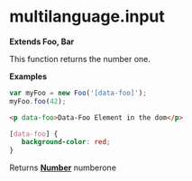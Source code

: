 # multilanguage.input

**Extends Foo, Bar**

This function returns the number one.

**Examples**

```js
var myFoo = new Foo('[data-foo]');
myFoo.foo(42);
```

```html
<p data-foo>Data-Foo Element in the dom</p>
```

```css
[data-foo] {
   background-color: red;
}
```

Returns **[Number](https://developer.mozilla.org/en-US/docs/Web/JavaScript/Reference/Global_Objects/Number)** numberone
